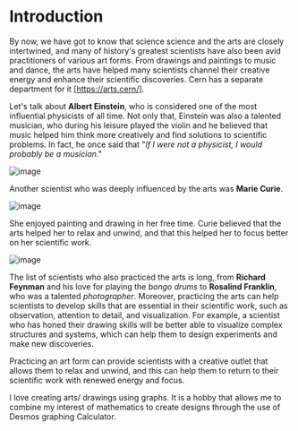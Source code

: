 
# Introduction #

By now, we have got to know that science science and the arts are closely intertwined, and many of history's greatest scientists have also been avid practitioners of various art forms. From drawings and paintings to music and dance, the arts have helped many scientists channel their creative energy and enhance their scientific discoveries. Cern has a separate department for it [https://arts.cern/].

Let's talk about  **Albert Einstein**, who is considered one of the most influential physicists of all time. Not only that,  Einstein was also a talented musician, who during his leisure played the violin and he believed that music helped him think more creatively and find solutions to scientific problems. In fact, he once said that "*If I were not a physicist, I would probably be a musician*."

![image](https://github.com/Riddhiman2005/My-Drawings-and-Arts/assets/130882317/14c92e62-327c-4eb3-a28e-55b3df9e2453)

Another scientist who was deeply influenced by the arts was **Marie Curie**. 

![image](https://github.com/Riddhiman2005/My-Drawings-and-Arts/assets/130882317/e5cafb5b-1795-403d-bd12-671b43146656)

She enjoyed painting and drawing in her free time. Curie believed that the arts helped her to relax and unwind, and that this helped her to focus better on her scientific work.

![image](https://github.com/Riddhiman2005/My-Drawings-and-Arts/assets/130882317/e6b5b894-0a54-4c21-a752-921a12057434)

The list of scientists who also practiced the arts is long, from **Richard Feynman** and his love for playing the *bongo drums* to **Rosalind Franklin**, who was a talented *photographer*. 
Moreover, practicing the arts can help scientists to develop skills that are essential in their scientific work, such as observation, attention to detail, and visualization. For example, a scientist who has honed their drawing skills will be better able to visualize complex structures and systems, which can help them to design experiments and make new discoveries.

Practicing an art form can provide scientists with a creative outlet that allows them to relax and unwind, and this can help them to return to their scientific work with renewed energy and focus.

 



 I love creating arts/ drawings using graphs. It is a hobby that allows me to combine my interest of mathematics to create designs through the use of Desmos graphing Calculator.





